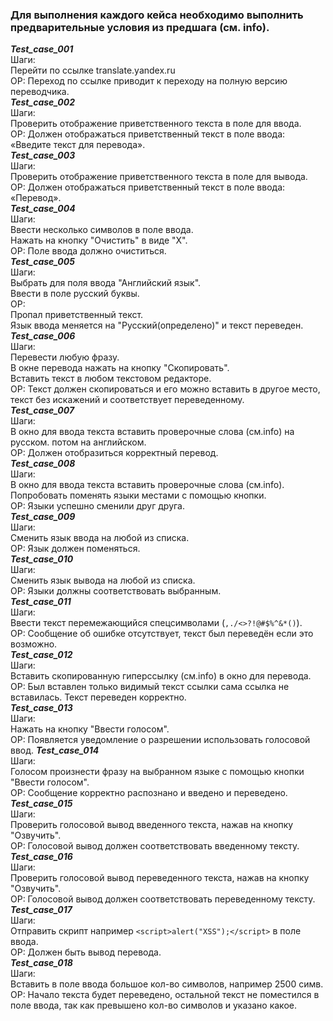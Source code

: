 ### Для выполнения каждого кейса необходимо выполнить предварительные условия из предшага (см. info).

***Test_case_001***<br>
Шаги:<br>
Перейти по ссылке translate.yandex.ru <br>
ОР: Переход по ссылке приводит к переходу на полную версию переводчика.<br>
***Test_case_002***<br>
Шаги: <br>
Проверить отображение приветственного текста в поле для ввода.<br>
ОР: Должен отображаться приветственный текст в поле ввода: «Введите текст для перевода».<br>
***Test_case_003***<br>
Шаги: <br>
Проверить отображение приветственного текста в поле для вывода.<br>
ОР: Должен отображаться приветственный текст в поле ввода: «Перевод».<br>
***Test_case_004***<br>
Шаги:<br> 
Ввести несколько символов в поле ввода.<br>
Нажать на кнопку "Очистить" в виде "Х".<br>
ОР: Поле ввода должно очиститься.<br>
***Test_case_005***<br>
Шаги:<br> 
Выбрать для поля ввода "Английский язык".<br>
Ввести в поле русский буквы.<br>
ОР:<br> 
Пропал приветственный текст.<br>
Язык ввода меняется на "Русский(определено)" и текст переведен.<br>
***Test_case_006***<br>
Шаги:<br>
Перевести любую фразу.<br>
В окне перевода нажать на кнопку "Скопировать".<br>
Вставить текст в любом текстовом редакторе.<br>
ОР: Текст должен скопироваться и его можно вставить в другое место, текст без искажений и соответствует переведенному.<br>
***Test_case_007***<br>
Шаги:<br> 
В окно для ввода текста вставить проверочные слова (см.info) на русском. потом на английском.<br>
ОР: Должен отобразиться корректный перевод.<br>
***Test_case_008***<br>
Шаги:<br> 
В окно для ввода текста вставить проверочные слова (см.info).<br>
Попробовать поменять языки  местами с помощью кнопки.<br>
ОР: Языки успешно сменили друг друга.<br>
***Test_case_009***<br>
Шаги:<br> 
Сменить язык ввода на любой из списка.<br>
ОР: Язык должен поменяться.<br>
***Test_case_010***<br>
Шаги:<br> 
Сменить язык вывода на любой из списка.<br>
ОР: Языки должны соответствовать выбранным.<br>
***Test_case_011***<br>
Шаги:<br>
Ввести текст перемежающийся спецсимволами (`,./<>?!@#$%^&*()`).<br>
ОР: Сообщение об ошибке отсутствует, текст был переведён если это возможно.<br>
***Test_case_012***<br>
Шаги:<br>
Вставить скопированную гиперссылку (см.info) в окно для перевода.<br>
ОР: Был вставлен только видимый текст ссылки сама ссылка не вставилась. Текст переведен корректно.<br>
***Test_case_013***<br>
Шаги:<br> 
Нажать на кнопку "Ввести голосом".<br>
ОР: Появляется уведомление о разрешении использовать голосовой ввод.
***Test_case_014***<br>
Шаги:<br>
Голосом произнести фразу на выбранном языке с помощью кнопки "Ввести голосом".<br>
ОР: Сообщение корректно распознано и введено и переведено.<br>
***Test_case_015***<br>
Шаги:<br> 
Проверить голосовой вывод введенного текста, нажав на кнопку "Озвучить".<br>
ОР: Голосовой вывод должен соответствовать введенному тексту.<br>
***Test_case_016***<br>
Шаги:<br> 
Проверить голосовой вывод переведенного текста, нажав на кнопку "Озвучить".<br>
ОР: Голосовой вывод должен соответствовать переведенному тексту.<br>
***Test_case_017***<br>
Шаги:<br> 
Отправить скрипт например `<script>alert("XSS");</script>` в поле ввода.<br>
ОР: Должен быть вывод перевода.<br>
***Test_case_018***<br>
Шаги:<br> 
Вставить в поле ввода большое кол-во символов, например 2500 симв.<br>
ОР: Начало текста будет переведено, остальной текст не поместился в поле ввода, так как превышено кол-во символов и указано какое.<br>
